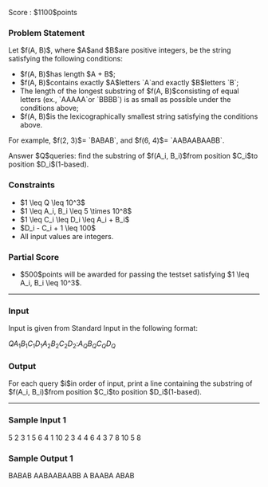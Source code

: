 
<div>

<span>

<span>

<p>
Score : $1100$points
</p>

<div>

<section>

### **Problem Statement**

<p>
Let $f(A, B)$, where $A$and $B$are positive integers, be the string satisfying the following conditions:
</p>

<ul>

<li>
$f(A, B)$has length $A + B$;
</li>

<li>
$f(A, B)$contains exactly $A$letters `A`and exactly $B$letters `B`;
</li>

<li>
The length of the longest substring of $f(A, B)$consisting of equal letters (ex., `AAAAA`or `BBBB`) is as small as possible under the conditions above;
</li>

<li>
$f(A, B)$is the lexicographically smallest string satisfying the conditions above.
</li>

</ul>

<p>
For example, $f(2, 3)$= `BABAB`, and $f(6, 4)$= `AABAABAABB`.
</p>

<p>
Answer $Q$queries: find the substring of $f(A_i, B_i)$from position $C_i$to position $D_i$(1-based).
</p>

</section>

</div>

<div>

<section>

### **Constraints**

<ul>

<li>
$1 \leq Q \leq 10^3$
</li>

<li>
$1 \leq A_i, B_i \leq 5 \times 10^8$
</li>

<li>
$1 \leq C_i \leq D_i \leq A_i + B_i$
</li>

<li>
$D_i - C_i + 1 \leq 100$
</li>

<li>
All input values are integers.
</li>

</ul>

</section>

</div>

<div>

<section>

### **Partial Score**

<ul>

<li>
$500$points will be awarded for passing the testset satisfying $1 \leq A_i, B_i \leq 10^3$.
</li>

</ul>

</section>

</div>

---

<div>

<div>

<section>

### **Input**

<p>
Input is given from Standard Input in the following format:
</p>

<div>

$Q$$A_1$$B_1$$C_1$$D_1$$A_2$$B_2$$C_2$$D_2$$:$$A_Q$$B_Q$$C_Q$$D_Q$
</div>

</section>

</div>

<div>

<section>

### **Output**

<p>
For each query $i$in order of input, print a line containing the substring of $f(A_i, B_i)$from position $C_i$to position $D_i$(1-based).
</p>

</section>

</div>

</div>

---

<div>

<section>

### **Sample Input 1**

<div>

5
2 3 1 5
6 4 1 10
2 3 4 4
6 4 3 7
8 10 5 8

</div>

</section>

</div>

<div>

<section>

### **Sample Output 1**

<div>

BABAB
AABAABAABB
A
BAABA
ABAB

</div>

</section>

</div>

</span>

</span>

</div>
